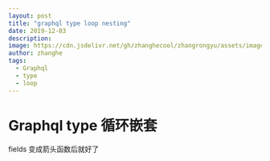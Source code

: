 ```yaml
---
layout: post
title: "graphql type loop nesting"
date: 2019-12-03
description:
image: https://cdn.jsdelivr.net/gh/zhanghecool/zhangrongyu/assets/images/default.jpg
author: zhanghe
tags:
  - Graphql
  - type
  - loop
---
```


# Graphql type 循环嵌套

fields 变成箭头函数后就好了
